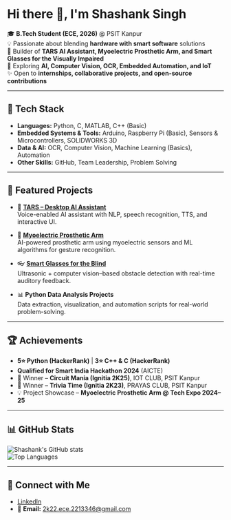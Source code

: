 # Hi there 👋, I'm Shashank Singh  

🎓 **B.Tech Student (ECE, 2026)** @ PSIT Kanpur  
💡 Passionate about blending **hardware with smart software** solutions  
🤖 Builder of **TARS AI Assistant, Myoelectric Prosthetic Arm, and Smart Glasses for the Visually Impaired**  
🌱 Exploring **AI, Computer Vision, OCR, Embedded Automation, and IoT**  
✨ Open to **internships, collaborative projects, and open-source contributions**  

---

## 🚀 Tech Stack  
- **Languages:** Python, C, MATLAB, C++ (Basic)  
- **Embedded Systems & Tools:** Arduino, Raspberry Pi (Basic), Sensors & Microcontrollers, SOLIDWORKS 3D  
- **Data & AI:** OCR, Computer Vision, Machine Learning (Basics), Automation  
- **Other Skills:** GitHub, Team Leadership, Problem Solving  

---

## 📌 Featured Projects  
- 🤖 **[TARS – Desktop AI Assistant](https://github.com/Shanky-13/TARS-AI-Assistant)**  
   Voice-enabled AI assistant with NLP, speech recognition, TTS, and interactive UI.  

- 🦾 **[Myoelectric Prosthetic Arm](https://github.com/Shanky-13/Myoelectric-Prosthetic-Arm)**  
   AI-powered prosthetic arm using myoelectric sensors and ML algorithms for gesture recognition.  

- 👓 **[Smart Glasses for the Blind](https://github.com/Shanky-13/Smart-Glasses-for-Blind)**  
   Ultrasonic + computer vision–based obstacle detection with real-time auditory feedback.  

- 📊 **Python Data Analysis Projects**  
   Data extraction, visualization, and automation scripts for real-world problem-solving.  

---

## 🏆 Achievements  
- **5⭐ Python (HackerRank)** | **3⭐ C++ & C (HackerRank)**  
- **Qualified for Smart India Hackathon 2024** (AICTE)  
- 🥇 Winner – **Circuit Mania (Ignitia 2K25)**, IOT CLUB, PSIT Kanpur  
- 🥇 Winner – **Trivia Time (Ignitia 2K23)**, PRAYAS CLUB, PSIT Kanpur  
- 💡 Project Showcase – **Myoelectric Prosthetic Arm @ Tech Expo 2024–25**  

---

## 📊 GitHub Stats  
![Shashank's GitHub stats](https://github-readme-stats.vercel.app/api?username=Shanky-13&show_icons=true&theme=radical)  
![Top Languages](https://github-readme-stats.vercel.app/api/top-langs/?username=Shanky-13&layout=compact&theme=radical)  

---

## 🔗 Connect with Me  
- [LinkedIn](https://www.linkedin.com/in/shashank-singh-79632a337)  
- 📧 **Email:** 2k22.ece.2213346@gmail.com  
